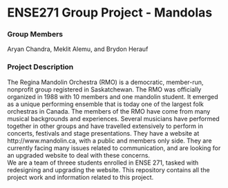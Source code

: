 # ENSE271 Group Project - Mandolas

<h3>Group Members</h3>
Aryan Chandra, Meklit Alemu, and Brydon Herauf <br>

<h3>Project Description</h3>
The Regina Mandolin Orchestra (RMO) is a democratic, member-run, nonprofit group registered in Saskatchewan. The RMO was officially organized in 1988 with 10 members and one mandolin student. It emerged as a unique performing ensemble that is today one of the largest folk orchestras in Canada. The members of the RMO have come from many musical backgrounds and experiences. Several musicians have performed together in other groups and have travelled extensively to perform in concerts, festivals and stage presentations. They have a website at http://www.mandolin.ca, with a public and members only side. They are currently facing many issues related to communication, and are looking for an upgraded website to deal with these concerns.
<br/>
We are a team of threee students enrolled in ENSE 271, tasked with redesigning and upgrading the website. This repository contains all the project work and information related to this project.
